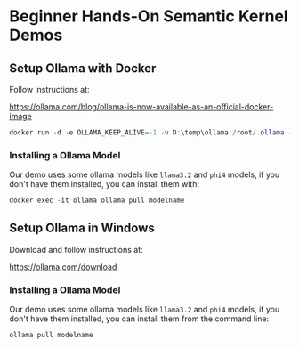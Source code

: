 # Beginner Hands-On Semantic Kernel Demos

## Setup Ollama with Docker

Follow instructions at:

https://ollama.com/blog/ollama-is-now-available-as-an-official-docker-image

```powershell
docker run -d -e OLLAMA_KEEP_ALIVE=-1 -v D:\temp\ollama:/root/.ollama -p 11434:11434 --name ollama ollama/ollama
```

### Installing a Ollama Model 

Our demo uses some ollama models like `llama3.2` and `phi4` models, if you don't have them installed, you can install them with:

```powershell
docker exec -it ollama ollama pull modelname
```

## Setup Ollama in Windows

Download and follow instructions at:

https://ollama.com/download

### Installing a Ollama Model 

Our demo uses some ollama models like `llama3.2` and `phi4` models, if you don't have them installed, you can install them from the command line:

```powershell
ollama pull modelname
```

